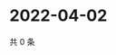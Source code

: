 # 2022-04-02

共 0 条

<!-- BEGIN WEIBO -->
<!-- 最后更新时间 Sat Apr 02 2022 21:20:12 GMT+0800 (China Standard Time) -->

<!-- END WEIBO -->
